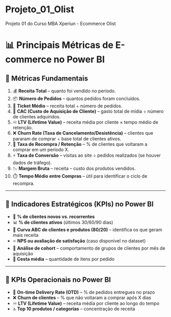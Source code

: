 # Projeto_01_Olist
Projeto 01 do Curso MBA Xperiun - Ecommerce Olist

# 📊 Principais Métricas de E-commerce no Power BI  

## 🔑 Métricas Fundamentais  
1. 💰 **Receita Total** – quanto foi vendido no período.  
2. 📦 **Número de Pedidos** – quantos pedidos foram concluídos.  
3. 🧾 **Ticket Médio** – receita total ÷ número de pedidos.  
4. 🎯 **CAC (Custo de Aquisição de Cliente)** – gasto total de mídia ÷ número de clientes adquiridos.  
5. ♾️ **LTV (Lifetime Value)** – receita média por cliente × tempo médio de retenção.  
6. ❌ **Churn Rate (Taxa de Cancelamento/Desistência)** – clientes que pararam de comprar ÷ base total de clientes ativos.  
7. 🔄 **Taxa de Recompra / Retenção** – % de clientes que voltaram a comprar em um período X.  
8. ⚡ **Taxa de Conversão** – visitas ao site ÷ pedidos realizados (se houver dados de tráfego).  
9. 📉 **Margem Bruta** – receita – custo dos produtos vendidos.  
10. ⏱️ **Tempo Médio entre Compras** – útil para identificar o ciclo de recompra.  

---

## 🚀 Indicadores Estratégicos (KPIs) no Power BI  

- 👥 **% de clientes novos vs. recorrentes**  
- 📊 **% de clientes ativos** (últimos 30/60/90 dias)  
- 🥇 **Curva ABC de clientes e produtos (80/20)** – identifica os que geram mais receita  
- ⭐ **NPS ou avaliação de satisfação** (caso disponível no dataset)  
- 📅 **Análise de cohort** – comportamento de grupos de clientes por mês de aquisição  
- 🛒 **Cesta média** – quantidade de itens por pedido  

---

## 🎯 KPIs Operacionais no Power BI  

- 🚚 **On-time Delivery Rate (OTD)** – % de pedidos entregues no prazo  
- ❌ **Churn de clientes** – % que não voltaram a comprar após X dias  
- ♾️ **LTV (Lifetime Value)** – receita média por cliente ao longo do tempo  
- 🔝 **Top 10 produtos / categorias** – concentração de receita  


